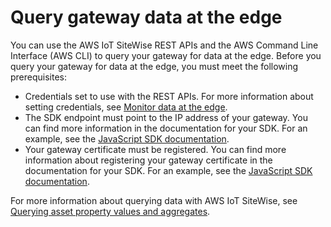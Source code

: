 # Query gateway data at the edge<a name="query-gateway-data-edge"></a>

You can use the AWS IoT SiteWise REST APIs and the AWS Command Line Interface \(AWS CLI\) to query your gateway for data at the edge\. Before you query your gateway for data at the edge, you must meet the following prerequisites:
+ Credentials set to use with the REST APIs\. For more information about setting credentials, see [Monitor data at the edge](using-opshub.md)\.
+ The SDK endpoint must point to the IP address of your gateway\. You can find more information in the documentation for your SDK\. For an example, see the [JavaScript SDK documentation](https://docs.aws.amazon.com/sdk-for-javascript/v2/developer-guide/specifying-endpoints.html)\.
+ Your gateway certificate must be registered\. You can find more information about registering your gateway certificate in the documentation for your SDK\. For an example, see the [JavaScript SDK documentation](https://docs.aws.amazon.com/sdk-for-javascript/v2/developer-guide/node-registering-certs.html )\.

For more information about querying data with AWS IoT SiteWise, see [Querying asset property values and aggregates](query-industrial-data.md)\.